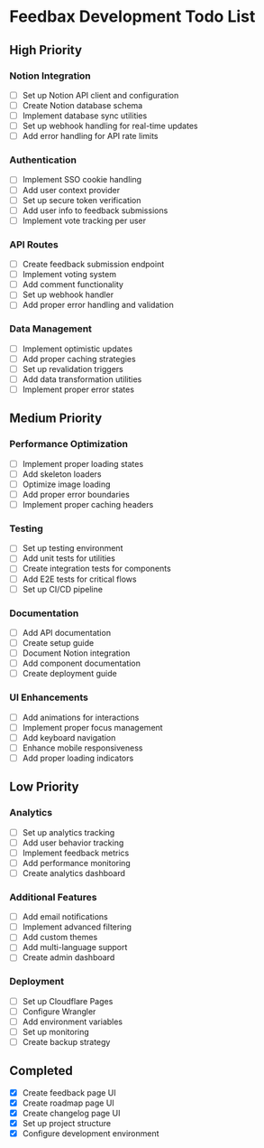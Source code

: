 # Feedbax Development Todo List

## High Priority

### Notion Integration

- [ ] Set up Notion API client and configuration
- [ ] Create Notion database schema
- [ ] Implement database sync utilities
- [ ] Set up webhook handling for real-time updates
- [ ] Add error handling for API rate limits

### Authentication

- [ ] Implement SSO cookie handling
- [ ] Add user context provider
- [ ] Set up secure token verification
- [ ] Add user info to feedback submissions
- [ ] Implement vote tracking per user

### API Routes

- [ ] Create feedback submission endpoint
- [ ] Implement voting system
- [ ] Add comment functionality
- [ ] Set up webhook handler
- [ ] Add proper error handling and validation

### Data Management

- [ ] Implement optimistic updates
- [ ] Add proper caching strategies
- [ ] Set up revalidation triggers
- [ ] Add data transformation utilities
- [ ] Implement proper error states

## Medium Priority

### Performance Optimization

- [ ] Implement proper loading states
- [ ] Add skeleton loaders
- [ ] Optimize image loading
- [ ] Add proper error boundaries
- [ ] Implement proper caching headers

### Testing

- [ ] Set up testing environment
- [ ] Add unit tests for utilities
- [ ] Create integration tests for components
- [ ] Add E2E tests for critical flows
- [ ] Set up CI/CD pipeline

### Documentation

- [ ] Add API documentation
- [ ] Create setup guide
- [ ] Document Notion integration
- [ ] Add component documentation
- [ ] Create deployment guide

### UI Enhancements

- [ ] Add animations for interactions
- [ ] Implement proper focus management
- [ ] Add keyboard navigation
- [ ] Enhance mobile responsiveness
- [ ] Add proper loading indicators

## Low Priority

### Analytics

- [ ] Set up analytics tracking
- [ ] Add user behavior tracking
- [ ] Implement feedback metrics
- [ ] Add performance monitoring
- [ ] Create analytics dashboard

### Additional Features

- [ ] Add email notifications
- [ ] Implement advanced filtering
- [ ] Add custom themes
- [ ] Add multi-language support
- [ ] Create admin dashboard

### Deployment

- [ ] Set up Cloudflare Pages
- [ ] Configure Wrangler
- [ ] Add environment variables
- [ ] Set up monitoring
- [ ] Create backup strategy

## Completed

- [x] Create feedback page UI
- [x] Create roadmap page UI
- [x] Create changelog page UI
- [x] Set up project structure
- [x] Configure development environment
